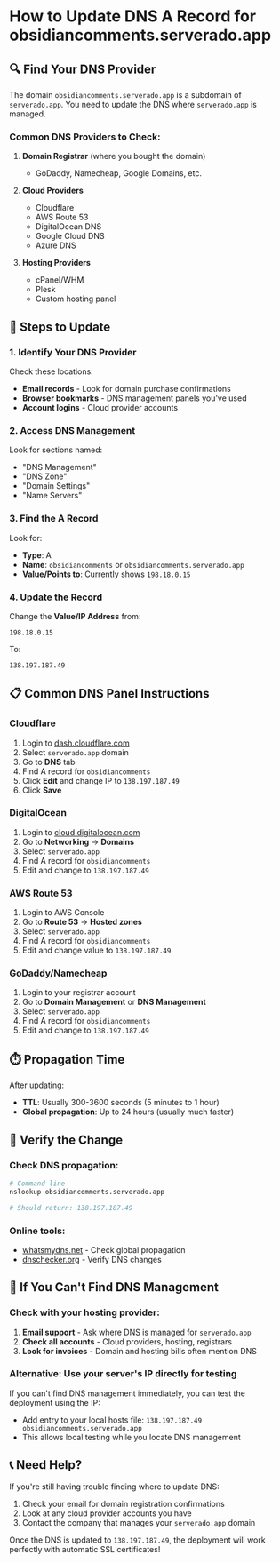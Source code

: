 # How to Update DNS A Record for obsidiancomments.serverado.app

## 🔍 Find Your DNS Provider

The domain `obsidiancomments.serverado.app` is a subdomain of `serverado.app`. You need to update the DNS where `serverado.app` is managed.

### Common DNS Providers to Check:

1. **Domain Registrar** (where you bought the domain)
   - GoDaddy, Namecheap, Google Domains, etc.

2. **Cloud Providers**
   - Cloudflare
   - AWS Route 53
   - DigitalOcean DNS
   - Google Cloud DNS
   - Azure DNS

3. **Hosting Providers**
   - cPanel/WHM
   - Plesk
   - Custom hosting panel

## 🎯 Steps to Update

### 1. Identify Your DNS Provider

Check these locations:
- **Email records** - Look for domain purchase confirmations
- **Browser bookmarks** - DNS management panels you've used
- **Account logins** - Cloud provider accounts

### 2. Access DNS Management

Look for sections named:
- "DNS Management"
- "DNS Zone"
- "Domain Settings"
- "Name Servers"

### 3. Find the A Record

Look for:
- **Type**: A
- **Name**: `obsidiancomments` or `obsidiancomments.serverado.app`
- **Value/Points to**: Currently shows `198.18.0.15`

### 4. Update the Record

Change the **Value/IP Address** from:
```
198.18.0.15
```

To:
```
138.197.187.49
```

## 📋 Common DNS Panel Instructions

### Cloudflare
1. Login to [dash.cloudflare.com](https://dash.cloudflare.com)
2. Select `serverado.app` domain
3. Go to **DNS** tab
4. Find A record for `obsidiancomments`
5. Click **Edit** and change IP to `138.197.187.49`
6. Click **Save**

### DigitalOcean
1. Login to [cloud.digitalocean.com](https://cloud.digitalocean.com)
2. Go to **Networking** → **Domains**
3. Select `serverado.app`
4. Find A record for `obsidiancomments`
5. Edit and change to `138.197.187.49`

### AWS Route 53
1. Login to AWS Console
2. Go to **Route 53** → **Hosted zones**
3. Select `serverado.app`
4. Find A record for `obsidiancomments`
5. Edit and change value to `138.197.187.49`

### GoDaddy/Namecheap
1. Login to your registrar account
2. Go to **Domain Management** or **DNS Management**
3. Select `serverado.app`
4. Find A record for `obsidiancomments`
5. Edit and change to `138.197.187.49`

## ⏱️ Propagation Time

After updating:
- **TTL**: Usually 300-3600 seconds (5 minutes to 1 hour)
- **Global propagation**: Up to 24 hours (usually much faster)

## 🧪 Verify the Change

### Check DNS propagation:
```bash
# Command line
nslookup obsidiancomments.serverado.app

# Should return: 138.197.187.49
```

### Online tools:
- [whatsmydns.net](https://whatsmydns.net) - Check global propagation
- [dnschecker.org](https://dnschecker.org) - Verify DNS changes

## 🚨 If You Can't Find DNS Management

### Check with your hosting provider:
1. **Email support** - Ask where DNS is managed for `serverado.app`
2. **Check all accounts** - Cloud providers, hosting, registrars
3. **Look for invoices** - Domain and hosting bills often mention DNS

### Alternative: Use your server's IP directly for testing
If you can't find DNS management immediately, you can test the deployment using the IP:
- Add entry to your local hosts file: `138.197.187.49 obsidiancomments.serverado.app`
- This allows local testing while you locate DNS management

## 📞 Need Help?

If you're still having trouble finding where to update DNS:
1. Check your email for domain registration confirmations
2. Look at any cloud provider accounts you have
3. Contact the company that manages your `serverado.app` domain

Once the DNS is updated to `138.197.187.49`, the deployment will work perfectly with automatic SSL certificates!